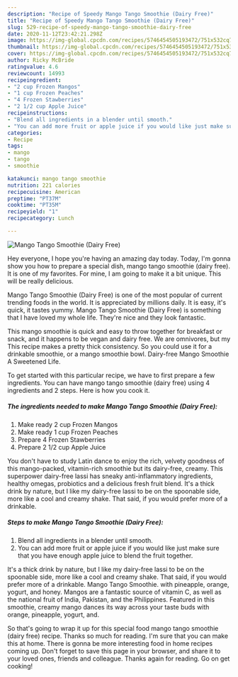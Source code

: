 ```yaml
---
description: "Recipe of Speedy Mango Tango Smoothie (Dairy Free)"
title: "Recipe of Speedy Mango Tango Smoothie (Dairy Free)"
slug: 529-recipe-of-speedy-mango-tango-smoothie-dairy-free
date: 2020-11-12T23:42:21.298Z
image: https://img-global.cpcdn.com/recipes/5746454505193472/751x532cq70/mango-tango-smoothie-dairy-free-recipe-main-photo.jpg
thumbnail: https://img-global.cpcdn.com/recipes/5746454505193472/751x532cq70/mango-tango-smoothie-dairy-free-recipe-main-photo.jpg
cover: https://img-global.cpcdn.com/recipes/5746454505193472/751x532cq70/mango-tango-smoothie-dairy-free-recipe-main-photo.jpg
author: Ricky McBride
ratingvalue: 4.6
reviewcount: 14993
recipeingredient:
- "2 cup Frozen Mangos"
- "1 cup Frozen Peaches"
- "4 Frozen Stawberries"
- "2 1/2 cup Apple Juice"
recipeinstructions:
- "Blend all ingredients in a blender until smooth."
- "You can add more fruit or apple juice if you would like just make sure that you have enough apple juice to blend the fruit together."
categories:
- Recipe
tags:
- mango
- tango
- smoothie

katakunci: mango tango smoothie 
nutrition: 221 calories
recipecuisine: American
preptime: "PT37M"
cooktime: "PT35M"
recipeyield: "1"
recipecategory: Lunch

---
```



![Mango Tango Smoothie (Dairy Free)](https://img-global.cpcdn.com/recipes/5746454505193472/751x532cq70/mango-tango-smoothie-dairy-free-recipe-main-photo.jpg)

Hey everyone, I hope you're having an amazing day today. Today, I'm gonna show you how to prepare a special dish, mango tango smoothie (dairy free). It is one of my favorites. For mine, I am going to make it a bit unique. This will be really delicious.

Mango Tango Smoothie (Dairy Free) is one of the most popular of current trending foods in the world. It is appreciated by millions daily. It is easy, it's quick, it tastes yummy. Mango Tango Smoothie (Dairy Free) is something that I have loved my whole life. They're nice and they look fantastic.

This mango smoothie is quick and easy to throw together for breakfast or snack, and it happens to be vegan and dairy free. We are omnivores, but my This recipe makes a pretty thick consistency. So you could use it for a drinkable smoothie, or a mango smoothie bowl. Dairy-free Mango Smoothie A Sweetened Life.


To get started with this particular recipe, we have to first prepare a few ingredients. You can have mango tango smoothie (dairy free) using 4 ingredients and 2 steps. Here is how you cook it.

<!--inarticleads1-->

##### The ingredients needed to make Mango Tango Smoothie (Dairy Free):

1. Make ready 2 cup Frozen Mangos
1. Make ready 1 cup Frozen Peaches
1. Prepare 4 Frozen Stawberries
1. Prepare 2 1/2 cup Apple Juice


You don&#39;t have to study Latin dance to enjoy the rich, velvety goodness of this mango-packed, vitamin-rich smoothie but its dairy-free, creamy. This superpower dairy-free lassi has sneaky anti-inflammatory ingredients, healthy omegas, probiotics and a delicious fresh fruit blend. It&#39;s a thick drink by nature, but I like my dairy-free lassi to be on the spoonable side, more like a cool and creamy shake. That said, if you would prefer more of a drinkable. 

<!--inarticleads2-->

##### Steps to make Mango Tango Smoothie (Dairy Free):

1. Blend all ingredients in a blender until smooth.
1. You can add more fruit or apple juice if you would like just make sure that you have enough apple juice to blend the fruit together.


It&#39;s a thick drink by nature, but I like my dairy-free lassi to be on the spoonable side, more like a cool and creamy shake. That said, if you would prefer more of a drinkable. Mango Tango Smoothie. with pineapple, orange, yogurt, and honey. Mangos are a fantastic source of vitamin C, as well as the national fruit of India, Pakistan, and the Philippines. Featured in this smoothie, creamy mango dances its way across your taste buds with orange, pineapple, yogurt, and. 

So that's going to wrap it up for this special food mango tango smoothie (dairy free) recipe. Thanks so much for reading. I'm sure that you can make this at home. There is gonna be more interesting food in home recipes coming up. Don't forget to save this page in your browser, and share it to your loved ones, friends and colleague. Thanks again for reading. Go on get cooking!
